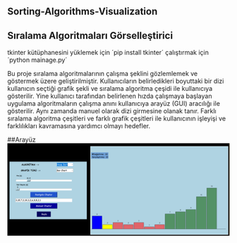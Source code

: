 ## Sorting-Algorithms-Visualization
## Sıralama Algoritmaları Görselleştirici
tkinter kütüphanesini yüklemek için ´pip install tkinter´
çalıştırmak için ´python mainage.py´

Bu proje sıralama algoritmalarının çalışma şeklini gözlemlemek ve göstermek üzere geliştirilmiştir. 
Kullanıcıların belirledikleri boyuttaki bir dizi kullanıcın seçtiği grafik şekli ve sıralama algoritma 
çeşidi ile kullanıcıya gösterilir. Yine kullanıcı tarafından belirlenen hızda çalışmaya başlayan uygulama 
algoritmaların çalışma anını kullanıcıya arayüz (GUI) aracılığı ile gösterilir. Aynı zamanda manuel olarak 
dizi girmesine olanak tanır. Farklı sıralama algoritma çeşitleri ve farklı grafik çeşitleri ile kullanıcının 
işleyişi ve farklılıkları kavramasına yardımcı olmayı hedefler.

##Arayüz
![gorsel1](gui.png)
